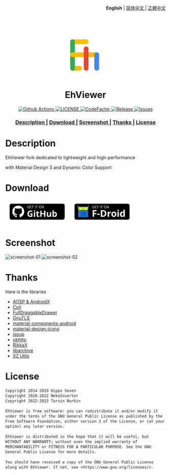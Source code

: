 <p align="right">
  <strong>English</strong>
  <span> | </span>
  <a href="https://github.com/Ehviewer-Overhauled/Ehviewer/blob/1.8.x.x/docs/README/zh-cn.md">
  简体中文
  </a>
  <span> | </span>
  <a href="https://github.com/Ehviewer-Overhauled/Ehviewer/blob/1.8.x.x/docs/README/zh-tw.md">
  正體中文
  </a>
</p>

<h1 align="center">
  <img src="https://github.com/Ehviewer-Overhauled/Art/blob/master/launcher_icon-web.svg" width="200">
  <br>EhViewer<br>
</h1>

<p align="center">
  <a href="https://github.com/Ehviewer-Overhauled/Ehviewer/actions/workflows/ci.yml">
    <img src="https://github.com/Ehviewer-Overhauled/Ehviewer/actions/workflows/ci.yml/badge.svg" alt="Github Actions">
  </a>
  <a href="https://github.com/Ehviewer-Overhauled/Ehviewer/blob/1.8.x.x/LICENSE">
    <img src="https://img.shields.io/github/license/Ehviewer-Overhauled/Ehviewer" alt="LICENSE">
  </a>
  <a href="https://www.codefactor.io/repository/github/Ehviewer-Overhauled/ehviewer">
    <img src="https://www.codefactor.io/repository/github/Ehviewer-Overhauled/ehviewer/badge" alt="CodeFactor">
  </a>
  <a href="https://github.com/Ehviewer-Overhauled/Ehviewer/releases">
    <img src="https://img.shields.io/github/v/release/Ehviewer-Overhauled/ehviewer?include_prereleases" alt="Release">
  </a>
  <a href="https://github.com/Ehviewer-Overhauled/Ehviewer/issues">
    <img src="https://img.shields.io/github/issues/Ehviewer-Overhauled/ehviewer" alt="Issues">
  </a>
</p>

<div align="center">
  <h3>
    <a href="https://github.com/Ehviewer-Overhauled/Ehviewer#description">
    Description
    </a>
    <span> | </span>
    <a href="https://github.com/Ehviewer-Overhauled/Ehviewer#download">
    Download
    </a>
    <span> | </span>
    <a href="https://github.com/Ehviewer-Overhauled/Ehviewer#screenshot">
    Screenshot
    </a>
    <span> | </span>
    <a href="https://github.com/Ehviewer-Overhauled/Ehviewer#thanks">
    Thanks
    </a>
    <span> | </span>
    <a href="https://github.com/Ehviewer-Overhauled/Ehviewer#license">
    License
    </a>
  </h3>
</div>


# Description

EhViewer fork dedicated to lightweight and high-performance

with Material Design 3 and Dynamic Color Support

# Download

<a href="https://github.com/Ehviewer-Overhauled/Ehviewer/releases"><img alt="Get it on GitHub" src="https://github.com/Ehviewer-Overhauled/Art/blob/master/get-it-on-github.svg" width="200px"/></a> <a href="https://github.com/Ehviewer-Overhauled/fdroid-repo"><img alt="Get it on F-Droid" src="https://github.com/Ehviewer-Overhauled/Art/blob/master/get-it-on-fdroid.svg" width="200px"/></a>

# Screenshot

![screenshot-01](https://github.com/Ehviewer-Overhauled/Art/blob/master/screenshot-01.png)
![screenshot-02](https://github.com/Ehviewer-Overhauled/Art/blob/master/screenshot-02.png)

# Thanks

Here is the libraries

- [AOSP & AndroidX](http://source.android.com/)
- [Coil](https://coil-kt.github.io/coil/)
- [FullDraggableDrawer](https://github.com/PureWriter/FullDraggableDrawer)
- [GnuTLS](https://gnutls.org/)
- [material-components-android](https://github.com/material-components/material-components-android)
- [material-design-icons](https://github.com/google/material-design-icons)
- [jsoup](https://github.com/jhy/jsoup)
- [okhttp](https://github.com/square/okhttp)
- [RikkaX](https://github.com/RikkaApps/RikkaX)
- [libarchive](http://www.libarchive.org/)
- [XZ Utils](https://tukaani.org/xz/)


# License

    Copyright 2014-2019 Hippo Seven
    Copyright 2020-2022 NekoInverter
    Copyright 2022-2023 Tarsin Norbin

    EhViewer is free software: you can redistribute it and/or modify it under the terms of the GNU General Public License as published by the Free Software Foundation, either version 3 of the License, or (at your option) any later version.

    EhViewer is distributed in the hope that it will be useful, but WITHOUT ANY WARRANTY; without even the implied warranty of MERCHANTABILITY or FITNESS FOR A PARTICULAR PURPOSE. See the GNU General Public License for more details.

    You should have received a copy of the GNU General Public License along with EhViewer. If not, see <https://www.gnu.org/licenses/>.

